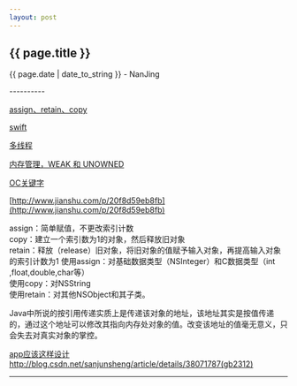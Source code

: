 ```yaml
---
layout: post
---
```


<h2>{{ page.title }}</h2>
<p class='meta'>{{ page.date | date_to_string }} - NanJing</p>
----------

[assign、retain、copy](http://www.cnblogs.com/csj007523/archive/2012/07/23/2605662.html)

[swift](http://swifter.tips/)

[多线程](http://www.cnblogs.com/kenshincui/p/3983982.html)

[内存管理，WEAK 和 UNOWNED](http://swifter.tips/retain-cycle/)  

[OC关键字](http://www.cnblogs.com/linyawen/archive/2012/05/10/2494773.html)

[http://www.jianshu.com/p/20f8d59eb8fb](http://www.jianshu.com/p/20f8d59eb8fb)

assign：简单赋值，不更改索引计数  
copy：建立一个索引数为1的对象，然后释放旧对象  
retain：释放（release）旧对象，将旧对象的值赋予输入对象，再提高输入对象的索引计数为1
使用assign：对基础数据类型（NSInteger）和C数据类型（int ,float,double,char等）  
使用copy：对NSString  
使用retain：对其他NSObject和其子类。  

Java中所说的按引用传递实质上是传递该对象的地址，该地址其实是按值传递的，通过这个地址可以修改其指向内存处对象的值。改变该地址的值毫无意义，只会失去对真实对象的掌控。

[app应该这样设计](http://www.raywenderlich.com/90773/introducing-ios-design-patterns-in-swift-part-2)  
http://blog.csdn.net/sanjunsheng/article/details/38071787(gb2312)

----------
